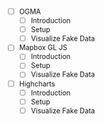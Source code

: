 - [ ] OGMA
  - [ ] Introduction
  - [ ] Setup
  - [ ] Visualize Fake Data
- [ ] Mapbox GL JS
  - [ ] Introduction
  - [ ] Setup
  - [ ] Visualize Fake Data
- [ ] Highcharts
  - [ ] Introduction
  - [ ] Setup
  - [ ] Visualize Fake Data

